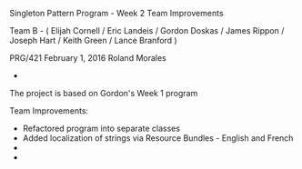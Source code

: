 Singleton Pattern Program - Week 2 Team Improvements

Team B -
 ( Elijah Cornell / Eric Landeis / Gordon Doskas / James Rippon /
   Joseph Hart / Keith Green / Lance Branford )

PRG/421
February 1, 2016
Roland Morales

-

The project is based on  Gordon's Week 1 program

Team Improvements:
 -  Refactored program into separate classes
 -  Added localization of strings via Resource Bundles - English and French
 -
 -